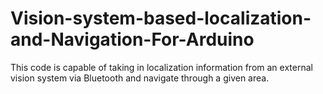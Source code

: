 # Vision-system-based-localization-and-Navigation-For-Arduino
This code is capable of taking in localization information from an external vision system via Bluetooth and navigate through a given area.  
